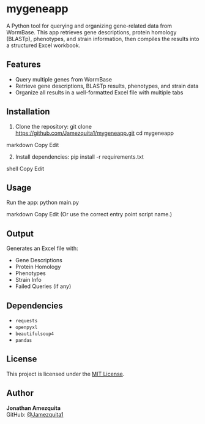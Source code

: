 # mygeneapp

A Python tool for querying and organizing gene-related data from WormBase. This app retrieves gene descriptions, protein homology (BLASTp), phenotypes, and strain information, then compiles the results into a structured Excel workbook.

## Features

- Query multiple genes from WormBase
- Retrieve gene descriptions, BLASTp results, phenotypes, and strain data
- Organize all results in a well-formatted Excel file with multiple tabs

## Installation

1. Clone the repository:
git clone https://github.com/Jamezquita1/mygeneapp.git
cd mygeneapp

markdown
Copy
Edit

2. Install dependencies:
pip install -r requirements.txt

shell
Copy
Edit

## Usage

Run the app:
python main.py

markdown
Copy
Edit
(Or use the correct entry point script name.)

## Output

Generates an Excel file with:
- Gene Descriptions
- Protein Homology
- Phenotypes
- Strain Info
- Failed Queries (if any)

## Dependencies

- `requests`
- `openpyxl`
- `beautifulsoup4`
- `pandas`

## License

This project is licensed under the [MIT License](LICENSE).

## Author

**Jonathan Amezquita**  
GitHub: [@Jamezquita1](https://github.com/Jamezquita1)
